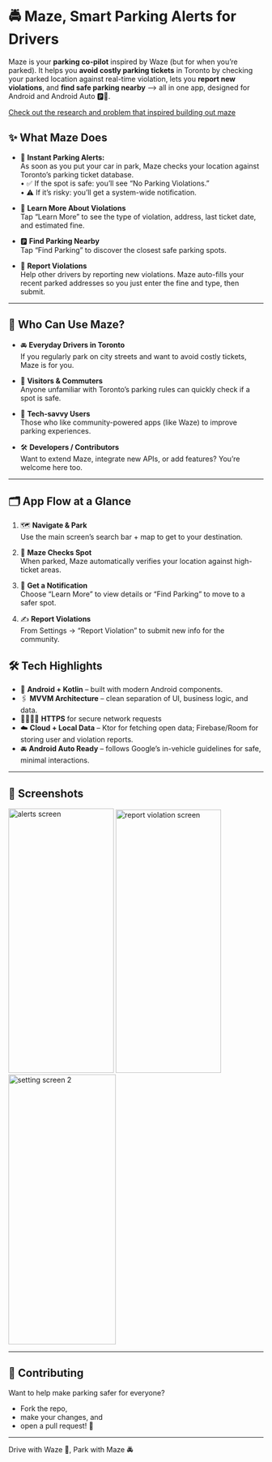 # 🚔 Maze, Smart Parking Alerts for Drivers

Maze is your **parking co-pilot** inspired by Waze (but for when you’re parked). It helps you **avoid costly parking tickets** in Toronto by checking your parked location against real-time violation, lets you **report new violations**, and **find safe parking nearby** —> all in one app, designed for Android and Android Auto 🅿️🚦. <br>

[Check out the research and problem that inspired building out maze](https://sites.google.com/view/chikodilee/portfolio/maze)

## ✨ What Maze Does

- 🔔 **Instant Parking Alerts:**  
  As soon as you put your car in park, Maze checks your location against Toronto’s parking ticket database.  
  • ✅ If the spot is safe: you’ll see “No Parking Violations.”  
  • ⚠️ If it’s risky: you’ll get a system-wide notification.

- 📜 **Learn More About Violations**  
  Tap “Learn More” to see the type of violation, address, last ticket date, and estimated fine.

- 🅿️ **Find Parking Nearby**  
  Tap “Find Parking” to discover the closest safe parking spots.

- 📝 **Report Violations**  
  Help other drivers by reporting new violations. Maze auto-fills your recent parked addresses so you just enter the fine and type, then submit.

---
## 👥 Who Can Use Maze?

- 🚘 **Everyday Drivers in Toronto**  
  If you regularly park on city streets and want to avoid costly tickets, Maze is for you.

- 🧭 **Visitors & Commuters**  
  Anyone unfamiliar with Toronto’s parking rules can quickly check if a spot is safe.

- 📡 **Tech-savvy Users**  
  Those who like community-powered apps (like Waze) to improve parking experiences.

- 🛠 **Developers / Contributors**  
  Want to extend Maze, integrate new APIs, or add features? You’re welcome here too.

---

## 🗂 App Flow at a Glance

1. 🗺 **Navigate & Park**  
   Use the main screen’s search bar + map to get to your destination.

2. 🛑 **Maze Checks Spot**  
   When parked, Maze automatically verifies your location against high-ticket areas.

3. 📲 **Get a Notification**  
   Choose “Learn More” to view details or “Find Parking” to move to a safer spot.

4. ✍️ **Report Violations**  
   From Settings → “Report Violation” to submit new info for the community.

## 🛠 Tech Highlights

- 🧩 **Android + Kotlin** – built with modern Android components.
- 🖇 **MVVM Architecture** – clean separation of UI, business logic, and data.
- 🫱🏾‍🫲🏾 **HTTPS** for secure network requests  
- ☁️ **Cloud + Local Data** – Ktor for fetching open data; Firebase/Room for storing user and violation reports.
- 🚘 **Android Auto Ready** – follows Google’s in-vehicle guidelines for safe, minimal interactions.
  
---

## 📸 Screenshots
<img width="208" height="522" alt="alerts screen" src="https://github.com/user-attachments/assets/9f30044a-a0a6-4f78-a47f-33eed0cf593d" />
<img width="208" height="520" alt="report violation screen" src="https://github.com/user-attachments/assets/6097df6b-cf8a-4818-9ca5-0da8c5f72143" />
<img width="212" height="533" alt="setting screen 2" src="https://github.com/user-attachments/assets/36e06236-cb1d-4754-8e88-9836dbcf0742" />

---

## 🤝 Contributing

Want to help make parking safer for everyone? <br>
- Fork the repo,
- make your changes, and
- open a pull request! 🫶

---
Drive with Waze 👻, Park with Maze 🚔
